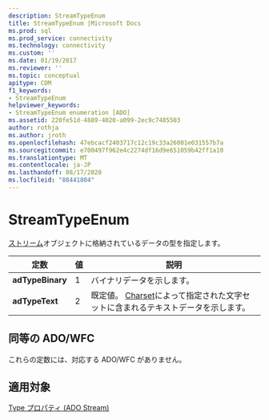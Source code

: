 ```yaml
---
description: StreamTypeEnum
title: StreamTypeEnum |Microsoft Docs
ms.prod: sql
ms.prod_service: connectivity
ms.technology: connectivity
ms.custom: ''
ms.date: 01/19/2017
ms.reviewer: ''
ms.topic: conceptual
apitype: COM
f1_keywords:
- StreamTypeEnum
helpviewer_keywords:
- StreamTypeEnum enumeration [ADO]
ms.assetid: 220fe51d-4889-4020-a099-2ec9c7485503
author: rothja
ms.author: jroth
ms.openlocfilehash: 47ebcacf2403717c12c19c33a26001e031557b7a
ms.sourcegitcommit: e700497f962e4c2274df16d9e651059b42ff1a10
ms.translationtype: MT
ms.contentlocale: ja-JP
ms.lasthandoff: 08/17/2020
ms.locfileid: "88441804"
---
```

# <a name="streamtypeenum"></a>StreamTypeEnum
[ストリーム](../../../ado/reference/ado-api/stream-object-ado.md)オブジェクトに格納されているデータの型を指定します。  
  
|定数|値|説明|  
|--------------|-----------|-----------------|  
|**adTypeBinary**|1|バイナリデータを示します。|  
|**adTypeText**|2|既定値。 [Charset](../../../ado/reference/ado-api/charset-property-ado.md)によって指定された文字セットに含まれるテキストデータを示します。|  
  
## <a name="adowfc-equivalent"></a>同等の ADO/WFC  
 これらの定数には、対応する ADO/WFC がありません。  
  
## <a name="applies-to"></a>適用対象  
 [Type プロパティ (ADO Stream)](../../../ado/reference/ado-api/type-property-ado-stream.md)
